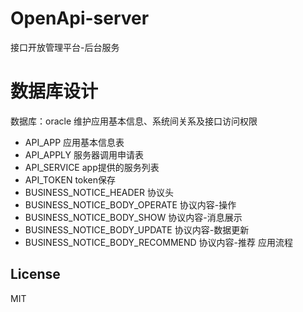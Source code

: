 # OpenApi-server
接口开放管理平台-后台服务

# 数据库设计
数据库：oracle
维护应用基本信息、系统间关系及接口访问权限

* API_APP           应用基本信息表
* API_APPLY         服务器调用申请表
* API_SERVICE       app提供的服务列表
* API_TOKEN         token保存
* BUSINESS_NOTICE_HEADER            协议头
* BUSINESS_NOTICE_BODY_OPERATE      协议内容-操作
* BUSINESS_NOTICE_BODY_SHOW         协议内容-消息展示
* BUSINESS_NOTICE_BODY_UPDATE       协议内容-数据更新
* BUSINESS_NOTICE_BODY_RECOMMEND    协议内容-推荐
应用流程


## License

MIT
